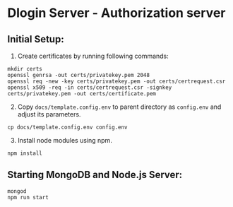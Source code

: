 # Dlogin Server - Authorization server

## Initial Setup:

1. Create certificates by running following commands:

```
mkdir certs
openssl genrsa -out certs/privatekey.pem 2048
openssl req -new -key certs/privatekey.pem -out certs/certrequest.csr
openssl x509 -req -in certs/certrequest.csr -signkey certs/privatekey.pem -out certs/certificate.pem
```

2. Copy `docs/template.config.env` to parent directory as `config.env` and adjust its parameters.

```
cp docs/template.config.env config.env
```

3. Install node modules using npm.

```
npm install
```

## Starting MongoDB and Node.js Server:

```
mongod
npm run start
```
